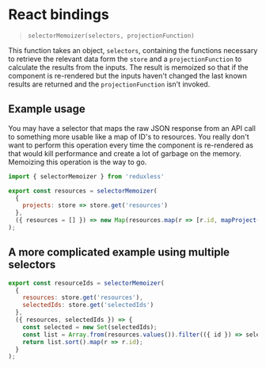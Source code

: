 # React bindings
> `selectorMemoizer(selectors, projectionFunction)`

This function takes an object, `selectors`, containing the functions necessary to retrieve the relevant data form the `store` and a `projectionFunction` to calculate the results from the inputs. The result is memoized so that if the component is re-rendered but the inputs haven't changed the last known results are returned and the `projectionFunction` isn't invoked.

## Example usage
You may have a selector that maps the raw JSON response from an API call to something more usable like a map of ID's to resources. You really don't want to perform this operation every time the component is re-rendered as that would kill performance and create a lot of garbage on the memory. Memoizing this operation is the way to go.

```js
import { selectorMemoizer } from 'reduxless'

export const resources = selectorMemoizer(
  {
    projects: store => store.get('resources')
  },
  ({ resources = [] }) => new Map(resources.map(r => [r.id, mapProject(r)]))
);
```

## A more complicated example using multiple selectors
```js
export const resourceIds = selectorMemoizer(
  {
    resources: store.get('resources'),
    selectedIds: store.get('selectedIds')
  },
  ({ resources, selectedIds }) => {
    const selected = new Set(selectedIds);
    const list = Array.from(resources.values()).filter(({ id }) => selected.has(id);
    return list.sort().map(r => r.id);
  }
);
```
